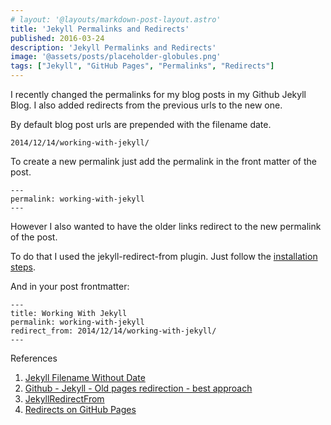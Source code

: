 ```yaml
---
# layout: '@layouts/markdown-post-layout.astro'
title: 'Jekyll Permalinks and Redirects'
published: 2016-03-24
description: 'Jekyll Permalinks and Redirects'
image: '@assets/posts/placeholder-globules.png'
tags: ["Jekyll", "GitHub Pages", "Permalinks", "Redirects"]
---
```


I recently changed the permalinks for my blog posts in my Github Jekyll Blog. I also added redirects from the previous urls to the new one.

By default blog post urls are prepended with the filename date.

    2014/12/14/working-with-jekyll/

To create a new permalink just add the permalink in the front matter of the post.

    ---
    permalink: working-with-jekyll
    ---

However I also wanted to have the older links redirect to the new permalink of the post.

To do that I used the jekyll-redirect-from plugin. Just follow the [installation steps](https://github.com/jekyll/jekyll-redirect-from#installation).

And in your post frontmatter:

    ---
    title: Working With Jekyll
    permalink: working-with-jekyll
    redirect_from: 2014/12/14/working-with-jekyll/
    ---

References

1. [Jekyll Filename Without Date](http://stackoverflow.com/questions/27099427/jekyll-filename-without-date)
2. [Github - Jekyll - Old pages redirection - best approach](http://stackoverflow.com/questions/10178304/github-jekyll-old-pages-redirection-best-approach/19717455#19717455)
3. [JekyllRedirectFrom](https://github.com/jekyll/jekyll-redirect-from)
4. [Redirects on GitHub Pages](https://help.github.com/articles/redirects-on-github-pages/)
